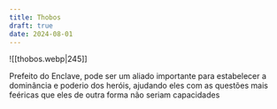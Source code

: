 ```yaml
---
title: Thobos
draft: true
date: 2024-08-01
---
```

![[thobos.webp|245]]


Prefeito do Enclave, pode ser um aliado importante para estabelecer a dominância e poderio dos heróis, ajudando eles com as questões mais feéricas que eles de outra forma não seriam capacidades